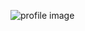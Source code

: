 ![profile image](https://avatars.githubusercontent.com/u/51077392?s=400&u=ff1c7a5b2c4f1b04f0e7932e4d8384f8597167f4&v=4)
